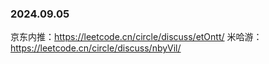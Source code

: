 



### 2024.09.05

京东内推：https://leetcode.cn/circle/discuss/etOntt/
米哈游：https://leetcode.cn/circle/discuss/nbyVil/
